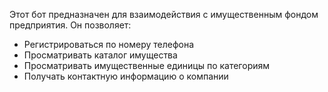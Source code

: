 Этот бот предназначен для взаимодействия с имущественным фондом предприятия. Он позволяет:

- Регистрироваться по номеру телефона
- Просматривать каталог имущества
- Просматривать имущественные единицы по категориям
- Получать контактную информацию о компании
